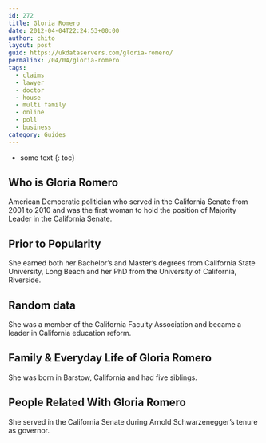```yaml
---
id: 272
title: Gloria Romero
date: 2012-04-04T22:24:53+00:00
author: chito
layout: post
guid: https://ukdataservers.com/gloria-romero/
permalink: /04/04/gloria-romero
tags:
  - claims
  - lawyer
  - doctor
  - house
  - multi family
  - online
  - poll
  - business
category: Guides
---
```


* some text
{: toc}


## Who is  Gloria Romero
                  
                  
                  
American Democratic politician who served in the California Senate from 2001 to 2010 and was the first woman to hold the position of Majority Leader in the California Senate.
                  
                
                
                
## Prior to Popularity 
                  
                  
                  
She earned both her Bachelor&#8217;s and Master&#8217;s degrees from California State University, Long Beach and her PhD from the University of California, Riverside.
                  
                
                
                
## Random data 
                  
                  
                  
She was a member of the California Faculty Association and became a leader in California education reform.
                  
                
                
                
## Family & Everyday Life of Gloria Romero
                  
                  
                  
She was born in Barstow, California and had five siblings.
                  
                
                
                
## People Related With  Gloria Romero
                  
                  
                  
She served in the California Senate during Arnold Schwarzenegger&#8217;s tenure as governor.
                  
                
              
            
          
          
          
    
    
  
